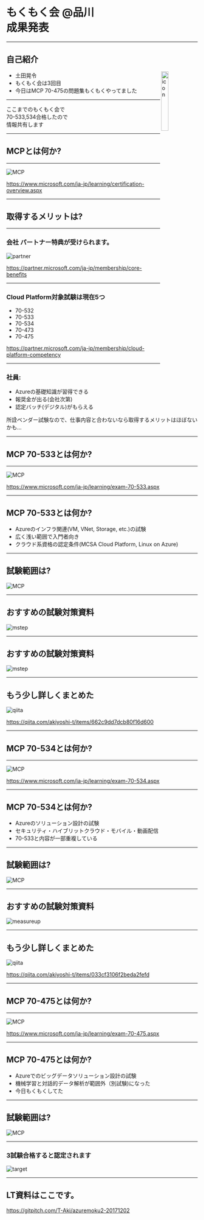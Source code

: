 # もくもく会 @品川 <br/> 成果発表

---
## 自己紹介
* 土田晃令 
	<img src="https://github.com/T-Aki/azuremoku2-20171202/blob/master/images/icon.png?raw=true" alt="icon" width="20%" align="right">
* もくもく会は3回目
* 今日はMCP 70-475の問題集もくもくやってました

---
 ここまでのもくもく会で<br/>70-533,534合格したので<br/>情報共有します

---
## MCPとは何か?
---
![MCP](https://github.com/T-Aki/azuremoku2-20171202/blob/master/images/WhatIsMCP.png?raw=true)

https://www.microsoft.com/ja-jp/learning/certification-overview.aspx

---
## 取得するメリットは?
---
### 会社 パートナー特典が受けられます。
![partner](https://github.com/T-Aki/azuremoku2-20171202/blob/master/images/partner-co.png?raw=true)

https://partner.microsoft.com/ja-jp/membership/core-benefits

---
### Cloud Platform対象試験は現在5つ

* 70-532
* 70-533
* 70-534
* 70-473
* 70-475

https://partner.microsoft.com/ja-jp/membership/cloud-platform-competency

---
### 社員:
* Azureの基礎知識が習得できる
* 報奨金が出る(会社次第)
* 認定バッチ(デジタル)がもらえる

所詮ベンダー試験なので、仕事内容と合わないなら取得するメリットはほぼないかも...

---
## MCP 70-533とは何か?
---
![MCP](https://github.com/T-Aki/azuremoku2-20171202/blob/master/images/mcp70-533.png?raw=true)

https://www.microsoft.com/ja-jp/learning/exam-70-533.aspx

---
## MCP 70-533とは何か?

* Azureのインフラ関連(VM, VNet, Storage, etc.)の試験
* 広く浅い範囲で入門者向き
* クラウド系資格の認定条件(MCSA Cloud Platform, Linux on Azure)

---
## 試験範囲は?

![MCP](https://github.com/T-Aki/azuremoku2-20171202/blob/master/images/examcoverage.png?raw=true)

---
## おすすめの試験対策資料
![mstep](https://github.com/T-Aki/azuremoku2-20171202/blob/master/images/mstep_1.png?raw=true)

---
## おすすめの試験対策資料
![mstep](https://github.com/T-Aki/azuremoku2-20171202/blob/master/images/mstep_2.png?raw=true)

---
## もう少し詳しくまとめた
![qiita](https://github.com/T-Aki/azuremoku2-20171202/blob/master/images/qiita.png?raw=true)

https://qiita.com/akiyoshi-t/items/662c9dd7dcb80f16d600

---
## MCP 70-534とは何か?
---
![MCP](https://github.com/T-Aki/azuremoku2-20171202/blob/master/images/mcp70-534.png?raw=true)

https://www.microsoft.com/ja-jp/learning/exam-70-534.aspx

---
## MCP 70-534とは何か?

* Azureのソリューション設計の試験
* セキュリティ・ハイブリットクラウド・モバイル・動画配信
* 70-533と内容が一部重複している

---
## 試験範囲は?

![MCP](https://github.com/T-Aki/azuremoku2-20171202/blob/master/images/examcoverage70-534.png?raw=true)

---
## おすすめの試験対策資料
![measureup](http://cdn3.volusion.com/symum.vrehu/v/vspfiles/photos/MU-MSFT-30day-2.jpg)

---
## もう少し詳しくまとめた
![qiita](https://github.com/T-Aki/azuremoku2-20171202/blob/master/images/qiita70-534.png?raw=true)

https://qiita.com/akiyoshi-t/items/033cf3106f2beda2fefd

---
## MCP 70-475とは何か?
---
![MCP](https://github.com/T-Aki/azuremoku2-20171202/blob/master/images/mcp70-475.png?raw=true)

https://www.microsoft.com/ja-jp/learning/exam-70-475.aspx

---
## MCP 70-475とは何か?

* Azureでのビッグデータソリューション設計の試験
* 機械学習と対話的データ解析が範囲外（別試験)になった
* 今日もくもくしてた

---
## 試験範囲は?

![MCP](https://github.com/T-Aki/azuremoku2-20171202/blob/master/images/examcoverage70-475.png?raw=true)

---
### 3試験合格すると認定されます

![target](https://github.com/T-Aki/azuremoku2-20171202/blob/master/images/target.png?raw=true)

---
## LT資料はここです。 

https://gitpitch.com/T-Aki/azuremoku2-20171202







